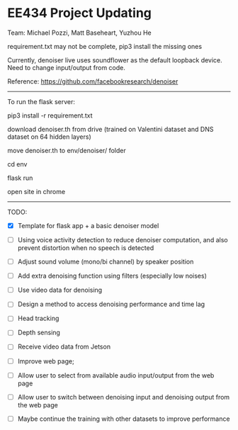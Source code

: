 # EE434 Project Updating 

Team: Michael Pozzi, Matt Baseheart, Yuzhou He

requirement.txt may not be complete, pip3 install the missing ones

Currently, denoiser live uses soundflower as the default loopback device. Need to change input/output from code.

Reference: https://github.com/facebookresearch/denoiser

****

To run the flask server:

pip3 install -r requirement.txt

download denoiser.th from drive (trained on Valentini dataset and DNS dataset on 64 hidden layers)

move denoiser.th to env/denoiser/ folder

cd env

flask run

open site in chrome


****

TODO: 

- [X] Template for flask app + a basic denoiser model 

- [ ] Using voice activity detection to reduce denoiser computation, and also prevent distortion when no speech is detected

- [ ] Adjust sound volume (mono/bi channel) by speaker position

- [ ] Add extra denoising function using filters (especially low noises)

- [ ] Use video data for denoising

- [ ] Design a method to access denoising performance and time lag

- [ ] Head tracking

- [ ] Depth sensing

- [ ] Receive video data from Jetson

- [ ] Improve web page;
 
- [ ] Allow user to select from available audio input/output from the web page  

- [ ] Allow user to switch between denoising input and denoising output from  the web page

- [ ] Maybe continue the training with other datasets to improve performance

